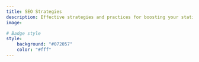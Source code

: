 ```yaml
---
title: SEO Strategies
description: Effective strategies and practices for boosting your static site's search engine visibility.
image: 

# Badge style
style:
    background: "#072057"
    color: "#fff"
---
```

